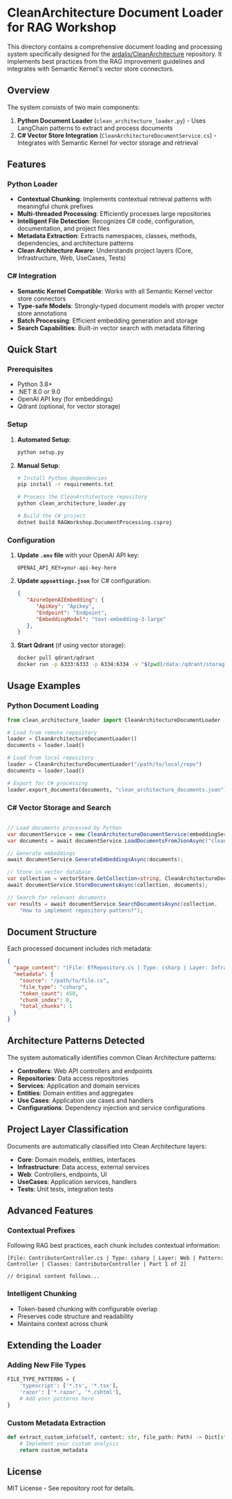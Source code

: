 # CleanArchitecture Document Loader for RAG Workshop

This directory contains a comprehensive document loading and processing system specifically designed for the [ardalis/CleanArchitecture](https://github.com/ardalis/CleanArchitecture) repository. It implements best practices from the RAG improvement guidelines and integrates with Semantic Kernel's vector store connectors.

## Overview

The system consists of two main components:

1. **Python Document Loader** (`clean_architecture_loader.py`) - Uses LangChain patterns to extract and process documents
2. **C# Vector Store Integration** (`CleanArchitectureDocumentService.cs`) - Integrates with Semantic Kernel for vector storage and retrieval

## Features

### Python Loader
- **Contextual Chunking**: Implements contextual retrieval patterns with meaningful chunk prefixes
- **Multi-threaded Processing**: Efficiently processes large repositories
- **Intelligent File Detection**: Recognizes C# code, configuration, documentation, and project files
- **Metadata Extraction**: Extracts namespaces, classes, methods, dependencies, and architecture patterns
- **Clean Architecture Aware**: Understands project layers (Core, Infrastructure, Web, UseCases, Tests)

### C# Integration
- **Semantic Kernel Compatible**: Works with all Semantic Kernel vector store connectors
- **Type-safe Models**: Strongly-typed document models with proper vector store annotations
- **Batch Processing**: Efficient embedding generation and storage
- **Search Capabilities**: Built-in vector search with metadata filtering

## Quick Start

### Prerequisites
- Python 3.8+
- .NET 8.0 or 9.0
- OpenAI API key (for embeddings)
- Qdrant (optional, for vector storage)

### Setup

1. **Automated Setup**:
   ```bash
   python setup.py
   ```

2. **Manual Setup**:
   ```bash
   # Install Python dependencies
   pip install -r requirements.txt
   
   # Process the CleanArchitecture repository
   python clean_architecture_loader.py
   
   # Build the C# project
   dotnet build RAGWorkshop.DocumentProcessing.csproj
   ```

### Configuration

1. **Update `.env` file** with your OpenAI API key:
   ```
   OPENAI_API_KEY=your-api-key-here
   ```

2. **Update `appsettings.json`** for C# configuration:
   ```json
   {
      "AzureOpenAIEmbedding": {
         "ApiKey": "Apikey",
         "Endpoint": "Endpoint",
         "EmbeddingModel": "text-embedding-3-large"
      },
   }
   ```

3. **Start Qdrant** (if using vector storage):
   ```bash
   docker pull qdrant/qdrant
   docker run -p 6333:6333 -p 6334:6334 -v "$(pwd)/data:/qdrant/storage" qdrant/qdrant
   ```

## Usage Examples

### Python Document Loading

```python
from clean_architecture_loader import CleanArchitectureDocumentLoader

# Load from remote repository
loader = CleanArchitectureDocumentLoader()
documents = loader.load()

# Load from local repository
loader = CleanArchitectureDocumentLoader("/path/to/local/repo")
documents = loader.load()

# Export for C# processing
loader.export_documents(documents, "clean_architecture_documents.json")
```

### C# Vector Storage and Search

```csharp

// Load documents processed by Python
var documentService = new CleanArchitectureDocumentService(embeddingService, logger);
var documents = await documentService.LoadDocumentsFromJsonAsync("clean_architecture_documents.json");

// Generate embeddings
await documentService.GenerateEmbeddingsAsync(documents);

// Store in vector database
var collection = vectorStore.GetCollection<string, CleanArchitectureDocument>("cleanarchitecture");
await documentService.StoreDocumentsAsync(collection, documents);

// Search for relevant documents
var results = await documentService.SearchDocumentsAsync(collection, 
    "How to implement repository pattern?");
```

## Document Structure

Each processed document includes rich metadata:

```json
{
  "page_content": "[File: EfRepository.cs | Type: csharp | Layer: Infrastructure | Pattern: Repository]\n\n// Enhanced content with context...",
  "metadata": {
    "source": "/path/to/file.cs",
    "file_type": "csharp",
    "token_count": 450,
    "chunk_index": 0,
    "total_chunks": 1
  }
}
```

## Architecture Patterns Detected

The system automatically identifies common Clean Architecture patterns:

- **Controllers**: Web API controllers and endpoints
- **Repositories**: Data access repositories
- **Services**: Application and domain services
- **Entities**: Domain entities and aggregates
- **Use Cases**: Application use cases and handlers
- **Configurations**: Dependency injection and service configurations

## Project Layer Classification

Documents are automatically classified into Clean Architecture layers:

- **Core**: Domain models, entities, interfaces
- **Infrastructure**: Data access, external services
- **Web**: Controllers, endpoints, UI
- **UseCases**: Application services, handlers
- **Tests**: Unit tests, integration tests

## Advanced Features

### Contextual Prefixes
Following RAG best practices, each chunk includes contextual information:
```
[File: ContributorController.cs | Type: csharp | Layer: Web | Pattern: Controller | Classes: ContributorController | Part 1 of 2]

// Original content follows...
```

### Intelligent Chunking
- Token-based chunking with configurable overlap
- Preserves code structure and readability
- Maintains context across chunk

## Extending the Loader

### Adding New File Types
```python
FILE_TYPE_PATTERNS = {
    'typescript': ['*.ts', '*.tsx'],
    'razor': ['*.razor', '*.cshtml'],
    # Add your patterns here
}
```

### Custom Metadata Extraction
```python
def extract_custom_info(self, content: str, file_path: Path) -> Dict[str, Any]:
    # Implement your custom analysis
    return custom_metadata
```

## License

MIT License - See repository root for details.
